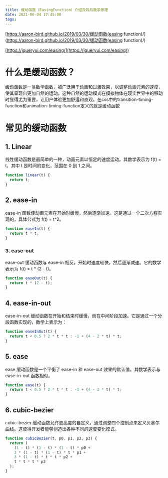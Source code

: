 ```yaml
---
title: 缓动函数（EasingFunction）介绍及背后数学原理
date: 2021-06-04 17:45:00
tags:
---
```


[https://aaron-bird.github.io/2019/03/30/缓动函数(easing function)/](https://aaron-bird.github.io/2019/03/30/缓动函数(easing function)/)

[https://jqueryui.com/easing/](https://jqueryui.com/easing/)

# 什么是缓动函数？

缓动函数是一类数学函数，被广泛用于动画和过渡效果，以调整动画元素的速度，使其呈现出更加自然的运动。这种自然的运动模式在模拟物体在现实世界中的移动时显得尤为重要，让用户体验更加舒适和直观。在css中的transition-timing-function和animation-timing-function定义的就是缓动函数

# 常见的缓动函数

## 1\. Linear

线性缓动函数是最简单的一种，动画元素以恒定的速度运动。其数学表示为 f(t) = t，其中 t 是时间的变化，范围在 0 到 1 之间。

```javascript
function linear(t) {
  return t;
}
```

## 2\. ease-in

ease-in 函数使动画元素在开始时缓慢，然后逐渐加速。这是通过一个二次方程实现的，具体公式为 f(t) = t^2。

```javascript
function easeIn(t) {
  return t * t;
}
```

### 3\. ease-out

ease-out 缓动函数与 ease-in 相反，开始时速度较快，然后逐渐减速。它的数学表示为 f(t) = t * (2 - t)。

```javascript
function easeOut(t) {
  return t * (2 - t);
}
```

## 4\. ease-in-out

ease-in-out 缓动函数在开始和结束时缓慢，而在中间阶段加速。它是通过一个分段函数实现的，数学上表示为：

```javascript
function easeInOut(t) {
  return t < 0.5 ? 2 * t * t : -1 + (4 - 2 * t) * t;
}
```

## 5\. ease

ease 缓动函数是一个平衡了 ease-in 和 ease-out 效果的默认值。其数学表示与 ease-in-out 函数相似。

```javascript
function ease(t) {
  return t < 0.5 ? 2 * t * t : -1 + (4 - 2 * t) * t;
}
```

## 6\. cubic-bezier

cubic-bezier 缓动函数允许更高度的自定义，通过调整四个控制点来定义贝塞尔曲线。这使得开发者能够创造出各种不同的速度变化模式。

```javascript
function cubicBezier(t, p0, p1, p2, p3) {
  return (
    (1 - t) * (1 - t) * (1 - t) * p0 +
    3 * (1 - t) * (1 - t) * t * p1 +
    3 * (1 - t) * t * t * p2 +
    t * t * t * p3
  );
}
```